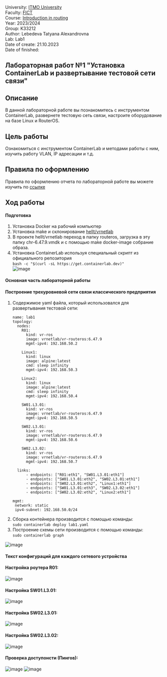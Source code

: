 University: [ITMO University](https://itmo.ru/ru/)  
Faculty: [FICT](https://fict.itmo.ru)     
Course: [Introduction in routing](https://github.com/itmo-ict-faculty/introduction-in-routing)     
Year: 2023/2024     
Group: K33212      
Author: Lebedeva Tatyana Alexandrovna      
Lab: Lab1       
Date of create: 21.10.2023       
Date of finished:        

## Лабораторная работ №1 "Установка ContainerLab и развертывание тестовой сети связи"   
## <a>Описание</a>   
В данной лабораторной работе вы познакомитесь с инструментом ContainerLab, развернете тестовую сеть связи, настроите оборудование на базе Linux и RouterOS.

## <a>Цель работы</a>   
Ознакомиться с инструментом ContainerLab и методами работы с ним, изучить работу VLAN, IP адресации и т.д.
## <a>Правила по оформлению</a> 
Правила по оформлению отчета по лабораторной работе вы можете изучить по <a href="https://itmo-ict-faculty.github.io/introduction-in-routing/education/labs2023_2024/reportdesign/">ссылке</a>
## <a>Ход работы</a>   
#### <a>Подготовка</a>   
1. Установка Docker на рабочий компьютер
2. Установка make и склонирование <a href="https://github.com/hellt/vrnetlab">hellt/vrnetlab</a>  
3. В проекте hellt/vrnetlab переход в папку routeros, загрузка в эту папку chr-6.47.9.vmdk и с помощью make docker-image собрание образа.
4. Установка ContainerLab используя специальный скрипт из официального репозитория       
   ```bash -c "$(curl -sL https://get.containerlab.dev)"```     
![image](https://github.com/tanyalebedeva/2023_2024-introduction_in_routing-k33212-lebedeva_t_a/assets/90707032/587d84f7-e231-428c-b02d-03a67676b791)

#### <a>Основная часть лабораторной работы</a>  
#### <a>Построение трехуровневой сети связи классического предприятия</a>  
1. Содержимое yaml файла, который использовался для развертывания тестовой сети:
    ```
    name: lab1
    topology:
      nodes:
        R01:
          kind: vr-ros
          image: vrnetlab/vr-routeros:6.47.9
          mgmt-ipv4: 192.168.50.2

        Linux1:
          kind: linux
          image: alpine:latest
          cmd: sleep infinity
          mgmt-ipv4: 192.168.50.3

        Linux2:
          kind: linux
          image: alpine:latest
          cmd: sleep infinity
          mgmt-ipv4: 192.168.50.4
      
        SW01.L3.01:
          kind: vr-ros
          image: vrnetlab/vr-routeros:6.47.9
          mgmt-ipv4: 192.168.50.5

        SW02.L3.01:
          kind: vr-ros
          image: vrnetlab/vr-routeros:6.47.9
          mgmt-ipv4: 192.168.50.6

        SW02.L3.02:
          kind: vr-ros
          image: vrnetlab/vr-routeros:6.47.9
          mgmt-ipv4: 192.168.50.7

      links:
          - endpoints: ["R01:eth1", "SW01.L3.01:eth1"]
          - endpoints: ["SW01.L3.01:eth2", "SW02.L3.01:eth1"]
          - endpoints: ["SW02.L3.01:eth2", "Linux1:eth1"]
          - endpoints: ["SW01.L3.01:eth3", "SW02.L3.02:eth1"]
          - endpoints: ["SW02.L3.02:eth2", "Linux2:eth1"]

    mgmt:
     network: static
     ipv4-subnet: 192.168.50.0/24
    ```
3. Сборка контейнера производится с помощью команды:    
   ```sudo containerlab deploy lab1.yaml```
5. Построение схемы сети производится с помощью команды:     
   ```sudo containerlab graph```

![image](https://github.com/tanyalebedeva/2023_2024-introduction_in_routing-k33212-lebedeva_t_a/assets/90707032/315932fe-de76-4dcb-acb9-1694814c7125)

#### <a>Текст конфигураций для каждого сетевого устройства</a>
#### <a>Настройка роутера R01</a>:      
![image](https://github.com/tanyalebedeva/2023_2024-introduction_in_routing-k33212-lebedeva_t_a/assets/90707032/af072327-6cb8-4397-823d-74c87b497bdc)

#### <a>Настройка SW01.L3.01</a>:    
![image](https://github.com/tanyalebedeva/2023_2024-introduction_in_routing-k33212-lebedeva_t_a/assets/90707032/f8479e1b-3d87-4b41-accb-39077b0d5c26)

#### <a>Настройка SW02.L3.01</a>:
![image](https://github.com/tanyalebedeva/2023_2024-introduction_in_routing-k33212-lebedeva_t_a/assets/90707032/dc04b734-c1c4-4e30-ae0c-1d16300284c3)

#### <a>Настройка SW02.L3.02</a>:
![image](https://github.com/tanyalebedeva/2023_2024-introduction_in_routing-k33212-lebedeva_t_a/assets/90707032/5bfff0ab-593f-4c55-a7f1-36d5f8c7a2c8)

#### <a>Проверка доступонсти (Пингов)</a>:
![image](https://github.com/tanyalebedeva/2023_2024-introduction_in_routing-k33212-lebedeva_t_a/assets/90707032/8068cf85-57c1-43cd-a72b-25f0b1f5428a)
![image](https://github.com/tanyalebedeva/2023_2024-introduction_in_routing-k33212-lebedeva_t_a/assets/90707032/ad57a3cd-34b6-44ee-889b-b11cfdb9ec30)


